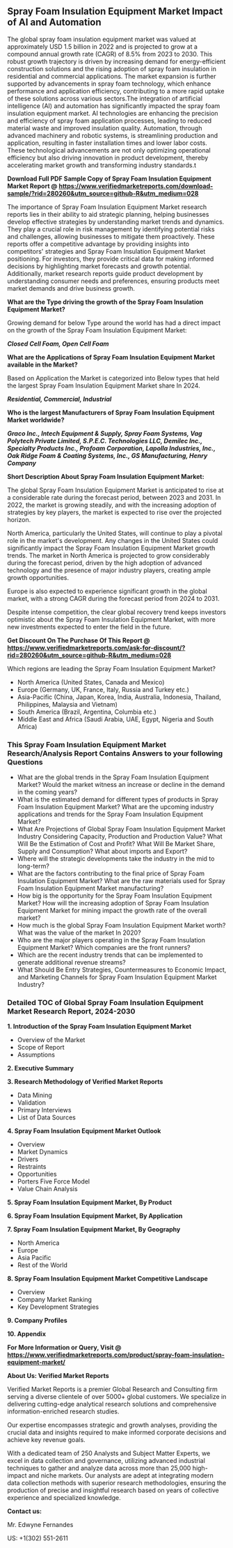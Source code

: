<h2>Spray Foam Insulation Equipment Market Impact of AI and Automation</h2>The global spray foam insulation equipment market was valued at approximately USD 1.5 billion in 2022 and is projected to grow at a compound annual growth rate (CAGR) of 8.5% from 2023 to 2030. This robust growth trajectory is driven by increasing demand for energy-efficient construction solutions and the rising adoption of spray foam insulation in residential and commercial applications. The market expansion is further supported by advancements in spray foam technology, which enhance performance and application efficiency, contributing to a more rapid uptake of these solutions across various sectors.The integration of artificial intelligence (AI) and automation has significantly impacted the spray foam insulation equipment market. AI technologies are enhancing the precision and efficiency of spray foam application processes, leading to reduced material waste and improved insulation quality. Automation, through advanced machinery and robotic systems, is streamlining production and application, resulting in faster installation times and lower labor costs. These technological advancements are not only optimizing operational efficiency but also driving innovation in product development, thereby accelerating market growth and transforming industry standards.t</p><p id="" class=""><strong>Download Full PDF Sample Copy of Spray Foam Insulation Equipment Market Report @ <a href="https://www.verifiedmarketreports.com/download-sample/?rid=280260&utm_source=github-R&utm_medium=028" target="_blank">https://www.verifiedmarketreports.com/download-sample/?rid=280260&utm_source=github-R&utm_medium=028</a></strong></p><p>The importance of&nbsp;Spray Foam Insulation Equipment Market research reports lies in their ability to aid strategic planning, helping businesses develop effective strategies by understanding market trends and dynamics. They play a crucial role in risk management by identifying potential risks and challenges, allowing businesses to mitigate them proactively. These reports offer a competitive advantage by providing insights into competitors' strategies and Spray Foam Insulation Equipment Market positioning. For investors, they provide critical data for making informed decisions by highlighting market forecasts and growth potential. Additionally, market research reports guide product development by understanding consumer needs and preferences, ensuring products meet market demands and drive business growth.</p><p><strong>What are the&nbsp;Type driving the growth of the Spray Foam Insulation Equipment Market?</strong></p><p id="" class="">Growing demand for below Type around the world has had a direct impact on the growth of the Spray Foam Insulation Equipment Market:</p><em><strong>Closed Cell Foam, Open Cell Foam</strong></em></p><strong>What are the&nbsp;Applications&nbsp;of Spray Foam Insulation Equipment Market available in the Market?</strong></p><p id="" class="">Based on Application the Market is categorized into Below types that held the largest Spray Foam Insulation Equipment Market share In 2024.</p><em><strong>Residential, Commercial, Industrial</strong></em></p><strong>Who is the largest Manufacturers of Spray Foam Insulation Equipment Market worldwide?</strong></p><p><em><strong>Graco Inc., Intech Equipment & Supply, Spray Foam Systems, Vag Polytech Private Limited, S.P.E.C. Technologies LLC, Demilec Inc., Specialty Products Inc., Profoam Corporation, Lapolla Industries, Inc., Oak Ridge Foam & Coating Systems, Inc., GS Manufacturing, Henry Company</strong></em></p><p id="" class=""><strong>Short Description About Spray Foam Insulation Equipment Market:</strong></p><p>The global Spray Foam Insulation Equipment Market is anticipated to rise at a considerable rate during the forecast period, between 2023 and 2031. In 2022, the market is growing steadily, and with the increasing adoption of strategies by key players, the market is expected to rise over the projected horizon.</p><p>North America, particularly the United States, will continue to play a pivotal role in the market's development. Any changes in the United States could significantly impact the Spray Foam Insulation Equipment Market growth trends. The market in North America is projected to grow considerably during the forecast period, driven by the high adoption of advanced technology and the presence of major industry players, creating ample growth opportunities.</p><p>Europe is also expected to experience significant growth in the global market, with a strong CAGR during the forecast period from 2024 to 2031.</p><p>Despite intense competition, the clear global recovery trend keeps investors optimistic about the Spray Foam Insulation Equipment Market, with more new investments expected to enter the field in the future.</p><p id="" class=""><strong>Get Discount On The Purchase Of This Report @ <a href="https://www.verifiedmarketreports.com/ask-for-discount/?rid=280260&utm_source=github-R&utm_medium=028" target="_blank">https://www.verifiedmarketreports.com/ask-for-discount/?rid=280260&utm_source=github-R&utm_medium=028</a></strong></p>Which regions are leading the Spray Foam Insulation Equipment Market?</p><ul><li>North America (United States, Canada and Mexico)</li><li>Europe (Germany, UK, France, Italy, Russia and Turkey etc.)</li><li>Asia-Pacific (China, Japan, Korea, India, Australia, Indonesia, Thailand, Philippines, Malaysia and Vietnam)</li><li>South America (Brazil, Argentina, Columbia etc.)</li><li>Middle East and Africa (Saudi Arabia, UAE, Egypt, Nigeria and South Africa)</li></ul><h3 id="" class="">This Spray Foam Insulation Equipment Market Research/Analysis Report Contains Answers to your following Questions</h3><ul><li>What are the global trends in the Spray Foam Insulation Equipment Market? Would the market witness an increase or decline in the demand in the coming years?</li><li>What is the estimated demand for different types of products in Spray Foam Insulation Equipment Market? What are the upcoming industry applications and trends for the Spray Foam Insulation Equipment Market?</li><li>What Are Projections of Global Spray Foam Insulation Equipment Market Industry Considering Capacity, Production and Production Value? What Will Be the Estimation of Cost and Profit? What Will Be Market Share, Supply and Consumption? What about imports and Export?</li><li>Where will the strategic developments take the industry in the mid to long-term?</li><li>What are the factors contributing to the final price of Spray Foam Insulation Equipment Market? What are the raw materials used for Spray Foam Insulation Equipment Market manufacturing?</li><li>How big is the opportunity for the Spray Foam Insulation Equipment Market? How will the increasing adoption of Spray Foam Insulation Equipment Market for mining impact the growth rate of the overall market?</li><li>How much is the global Spray Foam Insulation Equipment Market worth? What was the value of the market In 2020?</li><li>Who are the major players operating in the Spray Foam Insulation Equipment Market? Which companies are the front runners?</li><li>Which are the recent industry trends that can be implemented to generate additional revenue streams?</li><li>What Should Be Entry Strategies, Countermeasures to Economic Impact, and Marketing Channels for Spray Foam Insulation Equipment Market Industry?</li></ul><h3 id="" class="">Detailed TOC of Global Spray Foam Insulation Equipment Market Research Report, 2024-2030</h3><p id="" class=""><strong>1. Introduction of the Spray Foam Insulation Equipment Market</strong></p><ul><li>Overview of the Market</li><li>Scope of Report</li><li>Assumptions</li></ul><p id="" class=""><strong>2. Executive Summary</strong></p><p id="" class=""><strong>3. Research Methodology of Verified Market Reports</strong></p><ul><li>Data Mining</li><li>Validation</li><li>Primary Interviews</li><li>List of Data Sources</li></ul><p id="" class=""><strong>4. Spray Foam Insulation Equipment Market Outlook</strong></p><ul><li>Overview</li><li>Market Dynamics</li><li>Drivers</li><li>Restraints</li><li>Opportunities</li><li>Porters Five Force Model</li><li>Value Chain Analysis</li></ul><p id="" class=""><strong>5. Spray Foam Insulation Equipment Market, By Product</strong></p><p id="" class=""><strong>6. Spray Foam Insulation Equipment Market, By Application</strong></p><p id="" class=""><strong>7. Spray Foam Insulation Equipment Market, By Geography</strong></p><ul><li>North America</li><li>Europe</li><li>Asia Pacific</li><li>Rest of the World</li></ul><p id="" class=""><strong>8. Spray Foam Insulation Equipment Market Competitive Landscape</strong></p><ul><li>Overview</li><li>Company Market Ranking</li><li>Key Development Strategies</li></ul><p id="" class=""><strong>9. Company Profiles</strong></p><p id="" class=""><strong>10. Appendix</strong></p><p id="" class=""><strong>For More Information or Query, Visit @ <a href="https://www.verifiedmarketreports.com/product/spray-foam-insulation-equipment-market/" target="_blank">https://www.verifiedmarketreports.com/product/spray-foam-insulation-equipment-market/</a></strong></p><p id="" class=""><strong>About Us: Verified Market Reports</strong></p><p id="" class="">Verified Market Reports is a premier Global Research and Consulting firm serving a diverse clientele of over 5000+ global customers. We specialize in delivering cutting-edge analytical research solutions and comprehensive information-enriched research studies.</p><p id="" class="">Our expertise encompasses strategic and growth analyses, providing the crucial data and insights required to make informed corporate decisions and achieve key revenue goals.</p><p id="" class="">With a dedicated team of 250 Analysts and Subject Matter Experts, we excel in data collection and governance, utilizing advanced industrial techniques to gather and analyze data across more than 25,000 high-impact and niche markets. Our analysts are adept at integrating modern data collection methods with superior research methodologies, ensuring the production of precise and insightful research based on years of collective experience and specialized knowledge.</p><p id="" class=""><strong>Contact us:</strong></p><p id="" class="">Mr. Edwyne Fernandes</p><p id="" class="">US: +1(302) 551-2611</p>